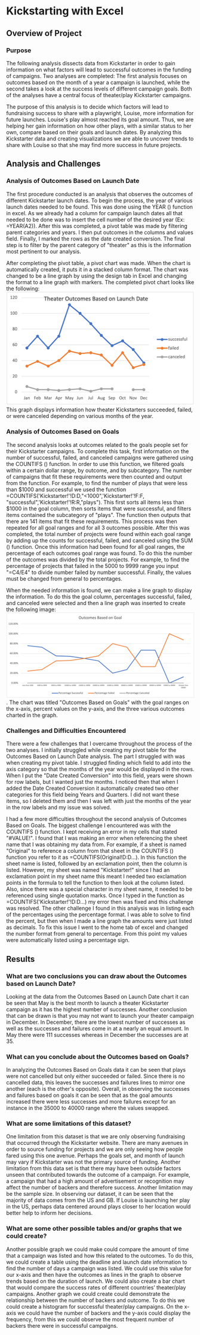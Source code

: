 # Kickstarting with Excel

## Overview of Project
    
### Purpose
The following analysis dissects data from Kickstarter in order to gain information on what factors will lead to successful outcomes in the funding of campaigns. Two analyses are completed: The first analysis focuses on outcomes based on the month of a year a campaign is launched, while the second takes a look at the success levels of different campaign goals. Both of the analyses have a central focus of theater/play Kickstarter campaigns. 

The purpose of this analysis is to decide which factors will lead to fundraising success to share with a playwright, Louise, more information for future launches. Louise's play almost reached its goal amount. Thus, we are helping her gain information on how other plays, with a similar status to her own, compare based on their goals and launch dates. By analyzing this Kickstarter data and creating visualizations we are able to uncover trends to share with Louise so that she may find more success in future projects.

## Analysis and Challenges

### Analysis of Outcomes Based on Launch Date
The first procedure conducted is an analysis that observes the outcomes of different Kickstarter launch dates. To begin the process, the year of various launch dates needed to be found. This was done using the YEAR () function in excel. As we already had a column for campaign launch dates all that needed to be done was to insert the cell number of the desired year (Ex: =YEAR(A2)). After this was completed, a pivot table was made by filtering parent categories and years. I then put outcomes in the columns and values field. Finally, I marked the rows as the date created conversion. The final step is to filter by the parent category of "theater" as this is the information most pertinent to our analysis. 

After completing the pivot table, a pivot chart was made. When the chart is automatically created, it puts it in a stacked column format. The chart was changed to be a line graph by using the design tab in Excel and changing the format to a line graph with markers. The completed pivot chart looks like the following: ![Theater_Outcomes_vs_Launch.png](Resources/Theater_Outcomes_vs_Launch.png) This graph displays information how theater Kickstarters succeeded, failed, or were canceled depending on various months of the year.

### Analysis of Outcomes Based on Goals
The second analysis looks at outcomes related to the goals people set for their Kickstarter campaigns. To complete this task, first information on the number of successful, failed, and canceled campaigns were gathered using the COUNTIFS () function.  In order to use this function, we filtered goals within a certain dollar range, by outcome, and by subcategory. The number of campaigns that fit these requirements were then counted and output from the function. For example, to find the number of plays that were less than $1000 and successful we used the function =COUNTIFS('Kickstarter!'!D:D,"<1000",'Kickstarter!'!F:F, "successful",'Kickstarter!'!R:R,"plays"). This first sorts all items less than $1000 in the goal column, then sorts items that were successful, and filters items contained the subcategory of "plays". The function then outputs that there are 141 items that fit these requirements. This process was then repeated for all goal ranges and for all 3 outcomes possible. After this was completed, the total number of projects were found within each goal range by adding up the counts for successful, failed, and canceled using the SUM () function. Once this information had been found for all goal ranges, the percentage of each outcomes goal range was found. To do this the number of the outcomes was divided by the total projects. For example, to find the percentage of projects that failed in the 5000 to 9999 range you input "=C4/E4" to divide number failed by number successful. Finally, the values must be changed from general to percentages. 

When the needed information is found, we can make a line graph to display the information. To do this the goal column, percentages successful, failed, and canceled were selected and then a line graph was inserted to create the following image: ![Outcomes_vs_Goals.png](Resources/Outcomes_vs_Goals.png). The chart was titled "Outcomes Based on Goals" with the goal ranges on the x-axis, percent values on the y-axis, and the three various outcomes charted in the graph.

### Challenges and Difficulties Encountered
There were a few challenges that I overcame throughout the process of the two analyses. I initially struggled while creating my pivot table for the Outcomes Based on Launch Date analysis. The part I struggled with was when creating my pivot table. I struggled finding which field to add into the axis category so that the months of the year would be displayed in the rows. When I put the "Date Created Conversion" into this field, years were shown for row labels, but I wanted just the months. I noticed then that when I added the Date Created Conversion it automatically created two other categories for this field being Years and Quarters. I did not want these items, so I deleted them and then I was left with just the months of the year in the row labels and my issue was solved. 

I had a few more difficulties throughout the second analysis of Outcomes Based on Goals. The biggest challenge I encountered was with the COUNTIFS () function. I kept receiving an error in my cells that stated "#VALUE!". I found that I was making an error when referencing the sheet name that I was obtaining my data from. For example, if a sheet is named "Original" to reference a column from that sheet in the COUNTIFS () function you refer to it as =COUNTIFS(Original!D:D...). In this function the sheet name is listed, followed by an exclamation point, then the column is listed. However, my sheet was named "Kickstarter!" since I had an exclamation point in my sheet name this meant I needed two exclamation points in the formula to tell the function to then look at the column listed. Also, since there was a special character in my sheet name, it needed to be referenced using single quotation marks. Once I typed in the function as =COUNTIFS('Kickstarter!'!D:D...) my error then was fixed and this challenge was resolved. The other challenge I found in this analysis was in listing each of the percentages using the percentage format. I was able to solve to find the percent, but then when I made a line graph the amounts were just listed as decimals. To fix this issue I went to the home tab of excel and changed the number format from general to percentage. From this point my values were automatically listed using a percentage sign.

## Results

### What are two conclusions you can draw about the Outcomes based on Launch Date?
Looking at the data from the Outcomes Based on Launch Date chart it can be seen that May is the best month to launch a theater Kickstarter campaign as it has the highest number of successes. Another conclusion that can be drawn is that you may not want to launch your theater campaign in December. In December, there are the lowest number of successes as well as the successes and failures come in at a nearly an equal amount. In May there were 111 successes whereas in December the successes are at 35.

### What can you conclude about the Outcomes based on Goals?
In analyzing the Outcomes Based on Goals data it can be seen that plays were not cancelled but only either succeeded or failed. Since there is no cancelled data, this leaves the successes and failures lines to mirror one another (each is the other's opposite). Overall, in observing the successes and failures based on goals it can be seen that as the goal amounts increased there were less successes and more failures except for an instance in the 35000 to 40000 range where the values swapped.

### What are some limitations of this dataset?
One limitation from this dataset is that we are only observing fundraising that occurred through the Kickstarter website. There are many avenues in order to source funding for projects and we are only seeing how people fared using this one avenue. Perhaps the goals set, and month of launch may vary if Kickstarter was not the primary source of funding. Another limitation from this data set is that there may have been outside factors unseen that contributed towards the outcome of a campaign. For example, a campaign that had a high amount of advertisement or recognition may affect the number of backers and therefore success. Another limitation may be the sample size. In observing our dataset, it can be seen that the majority of data comes from the US and GB. If Louise is launching her play in the US, perhaps data centered around plays closer to her location would better help to inform her decisions.

### What are some other possible tables and/or graphs that we could create?
Another possible graph we could make could compare the amount of time that a campaign was listed and how this related to the outcomes. To do this, we could create a table using the deadline and launch date information to find the number of days a campaign was listed. We could use this value for our x-axis and then have the outcomes as lines in the graph to observe trends based on the duration of launch. We could also create a bar chart that would compare the success rates of different countries’ theater/play campaigns. Another graph we could create could demonstrate the relationship between the number of backers and outcome. To do this we could create a histogram for successful theater/play campaigns. On the x-axis we could have the number of backers and the y-axis could display the frequency, from this we could observe the most frequent number of backers there were in successful campaigns.

